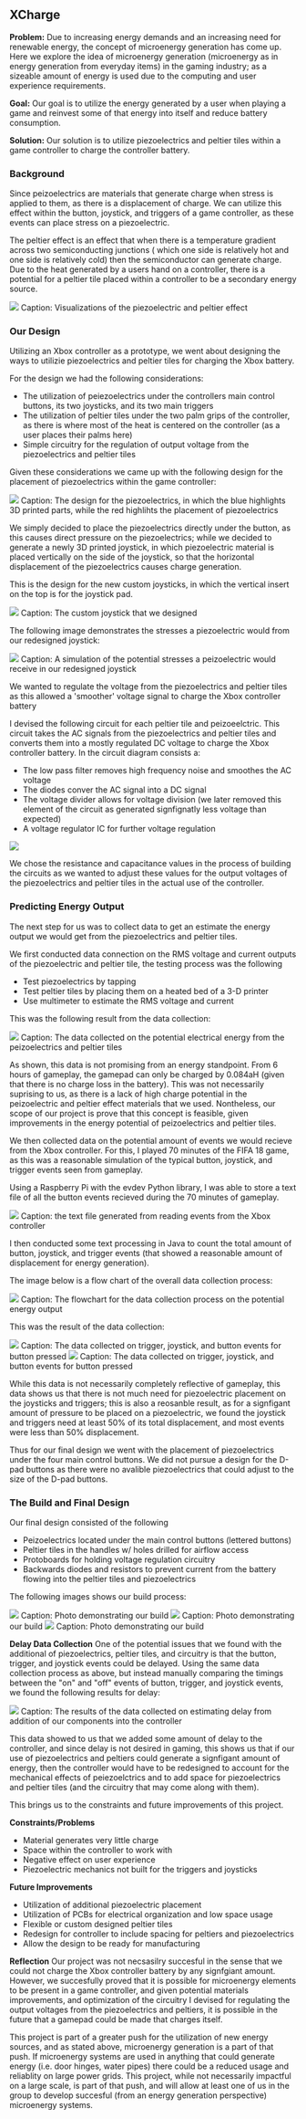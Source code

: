 ## XCharge

**Problem:** 
Due to increasing energy demands and an increasing need for renewable energy, the concept of microenergy generation has come up. Here we explore the idea of microenergy generation (microenergy as in energy generation from everyday items) in the gaming industry; as a sizeable amount of energy is used due to the computing and user experience requirements.

**Goal:**
Our goal is to utilize the energy generated by a user when playing a game and reinvest some of that energy into itself and reduce battery consumption.

**Solution:**
Our solution is to utilize piezoelectrics and peltier tiles within a game controller to charge the controller battery.

### Background

Since peizoelectrics are materials that generate charge when stress is applied to them, as there is a displacement of charge. We can utilize this effect within the button, joystick, and triggers of a game controller, as these events can place stress on a piezoelectric.

The peltier effect is an effect that when there is a temperature gradient across two semiconducting junctions ( which one side is relatively hot and one side is relatively cold) then the semiconductor can generate charge. Due to the heat generated by a users hand on a controller, there is a potential for a peltier tile placed within a controller to be a secondary energy source.

<img src = "images/xcharge_background.png?raw=true"/>
Caption: Visualizations of the piezoelectric and peltier effect

### Our Design

Utilizing an Xbox controller as a prototype, we went about designing the ways to utilizie piezoelectrics and peltier tiles for charging the Xbox battery.

For the design we had the following considerations:
- The utilization of peiezoelectrics under the controllers main control buttons, its two joysticks, and its two main triggers
- The utilization of peltier tiles under the two palm grips of the controller, as there is where most of the heat is centered on the controller (as a user places their palms here)
- Simple circuitry for the regulation of output voltage from the piezoelectrics and peltier tiles

Given these considerations we came up with the following design for the placement of piezoelectrics within the game controller:

<img src = "images/xcharge_init_design.png?raw=true"/>
Caption: The design for the piezoelectrics, in which the blue highlights 3D printed parts, while the red highlihts the placement of piezoelectrics

We simply decided to place the piezoelectrics directly under the button, as this causes direct pressure on the piezoelectrics; while we decided to generate a newly 3D printed joystick, in which piezoelectric material is placed vertically on the side of the joystick, so that the horizontal displacement of the piezoelectrics causes charge generation.

This is the design for the new custom joysticks, in which the vertical insert on the top is for the joystick pad.

<img src = "images/xcharge_joystick_design.png?raw=true"/>
Caption: The custom joystick that we designed

The following image demonstrates the stresses a piezoelectric would from our redesigned joystick:

<img src = "images/xcharge_joystick_stress.png?raw=true"/>
Caption: A simulation of the potential stresses a peizoelectric would receive in our redesigned joystick

We wanted to regulate the voltage from the piezoelectrics and peltier tiles as this allowed a 'smoother' voltage signal to charge the Xbox controller battery

I devised the following circuit for each peltier tile and peizoeelctric. This circuit takes the AC signals from the piezoelectrics and peltier tiles and converts them into a mostly regulated DC voltage to charge the Xbox controller battery.
In the circuit diagram consists a: 
- The low pass filter removes high frequency noise and smoothes the AC voltage
- The diodes conver the AC signal into a DC signal
- The voltage divider allows for voltage division (we later removed this element of the circuit as generated signfignatly less voltage than expected)
- A voltage regulator IC for further voltage regulation

<img src = "images/xcharge_elec_design.png?raw=true"/>

We chose the resistance and capacitance values in the process of building the circuits as we wanted to adjust these values for the output voltages of the piezoelectrics and peltier tiles in the actual use of the controller.

### Predicting Energy Output
The next step for us was to collect data to get an estimate the energy output we would get from the piezoelectrics and peltier tiles.

We first conducted data connection on the RMS voltage and current outputs of the piezoelectric and peltier tile, the testing process was the following
- Test piezoelectrics by tapping
- Test peltier tiles by placing them on a heated bed of a 3-D printer
- Use multimeter to estimate the RMS voltage and current

This was the following result from the data collection:

<img src = "images/xcharge_ee_data.png?raw=true"/>
Caption: The data collected on the potential electrical energy from the peizoelectrics and peltier tiles

As shown, this data is not promising from an energy standpoint. From 6 hours of gameplay, the gamepad can only be charged by 0.084aH (given that there is no charge loss in the battery). This was not necessarily suprising to us, as there is a lack of high charge potential in the peizoelectric and peltier effect materials that we used. Nontheless, our scope of our project is prove that this concept is feasible, given improvements in the energy potential of peizoelectrics and peltier tiles.

We then collected data on the potential amount of events we would recieve from the Xbox controller. For this, I played 70 minutes of the FIFA 18 game, as this was a reasonable simulation of the typical button, joystick, and trigger events seen from gameplay.

Using a Raspberry Pi with the evdev Python library, I was able to store a text file of all the button events recieved during the 70 minutes of gameplay. 

<img src = "images/xcharge_gamepad_txt.png?raw=true"/>
Caption: the text file generated from reading events from the Xbox controller

I then conducted some text processing in Java to count the total amount of button, joystick, and trigger events (that showed a reasonable amount of displacement for energy generation). 

The image below is a flow chart of the overall data collection process:

<img src = "images/xcharge_flowchart.png?raw=true"/>
Caption: The flowchart for the data collection process on the potential energy output

This was the result of the data collection:

<img src = "images/xcharge_button_data.png?raw=true"/>
Caption: The data collected on trigger, joystick, and button events for button pressed

<img src = "images/xcharge_button_chart.png?raw=true"/>
Caption: The data collected on trigger, joystick, and button events for button pressed

While this data is not necessarily completely reflective of gameplay, this data shows us that there is not much need for piezoelectric placement on the joysticks and triggers; this is also a reosanble result, as for a signfigant amount of pressure to be placed on a piezoelectric, we found the joystick and triggers need at least 50% of its total displacement, and most events were less than 50% displacement.

Thus for our final design we went with the placement of piezoelectrics under the four main control buttons. We did not pursue a design for the D-pad buttons as there were no avalible piezoelectrics that could adjust to the size of the D-pad buttons.

### The Build and Final Design
Our final design consisted of the following
- Peizoelectrics located under the main control buttons (lettered buttons)
- Peltier tiles in the handles w/ holes drilled for airflow access
- Protoboards for holding voltage regulation circuitry
- Backwards diodes and resistors to prevent current from the battery flowing into the peltier tiles and piezoelectrics

The following images shows our build process:

<img src = "images/xcharge_build_1.png?raw=true"/>
Caption: Photo demonstrating our build

<img src = "images/xcharge_build_2.png?raw=true"/>
Caption: Photo demonstrating our build

<img src = "images/xcharge_build_3.png?raw=true"/>
Caption: Photo demonstrating our build

**Delay Data Collection**
One of the potential issues that we found with the additional of piezoelectrics, peltier tiles, and circuitry is that the button, trigger, and joystick events could be delayed. Using the same data collection process as above, but instead manually comparing the timings between the "on" and "off" events of button, trigger, and joystick events, we found the following results for delay:

<img src = "images/xcharge_delay.png?raw=true" />
Caption: The results of the data collected on estimating delay from addition of our components into the controller 

This data showed to us that we added some amount of delay to the controller, and since delay is not desired in gaming, this shows us that if our use of piezoelectrics and peltiers could generate a signfigant amount of energy, then the controller would have to be redesigned to account for the mechanical effects of peiezoelctrics and to add space for piezoelectrics and peltier tiles (and the circuitry that may come along with them).

This brings us to the constraints and future improvements of this project.

**Constraints/Problems**
- Material generates very little charge 
- Space within the controller to work with
- Negative effect on user experience
- Piezoelectric mechanics not built for the triggers and joysticks

**Future Improvements**
- Utilization of additional piezoelectric placement
- Utilization of PCBs for electrical organization and low space usage
- Flexible or custom designed peltier tiles
- Redesign for controller to include spacing for peltiers and piezoelectrics 
- Allow the design to be ready for manufacturing

**Reflection**
Our project was not necsasilry succesful in the sense that we could not charge the Xbox controller battery by any signfgiant amount. However, we succesfully proved that it is possible for microenergy elements to be present in a game controller, and given potential materials improvements, and optimization of the circuitry I devised for regulating the output voltages from the piezoelectrics and peltiers, it is possible in the future that a gamepad could be made that charges itself.

This project is part of a greater push for the utilization of new energy sources, and as stated above, microenergy generation is a part of that push. If microenergy systems are used in anything that could generate energy (i.e. door hinges, water pipes) there could be a reduced usage and reliablity on large power grids. This project, while not necessarily impactful on a large scale, is part of that push, and will allow at least one of us in the group to develop succesful (from an energy generation perspective) microenergy systems.

